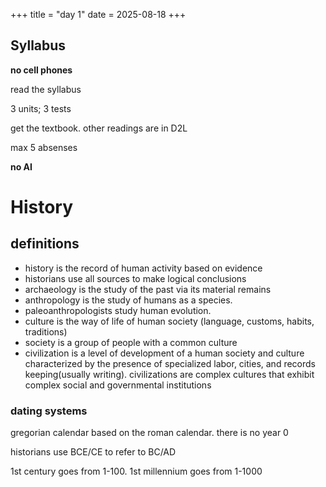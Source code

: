 +++
title = "day 1"
date = 2025-08-18
+++

## Syllabus
**no cell phones**

read the syllabus

3 units; 3 tests

get the textbook. other readings are in D2L

max 5 absenses

**no AI**

# History
## definitions
* history is the record of human activity based on evidence
* historians use all sources to make logical conclusions
* archaeology is the study of the past via its material remains
* anthropology is the study of humans as a species.
* paleoanthropologists study human evolution.
* culture is the way of life of human society (language, customs, habits, traditions)
* society is a group of people with a common culture
* civilization is a level of development of a human society and culture characterized by the presence of specialized labor, cities, and records keeping(usually writing). civilizations are complex cultures that exhibit complex social and governmental institutions

### dating systems
gregorian calendar based on the roman calendar. there is no year 0

historians use BCE/CE to refer to BC/AD

1st century goes from 1-100. 1st millennium goes from 1-1000
